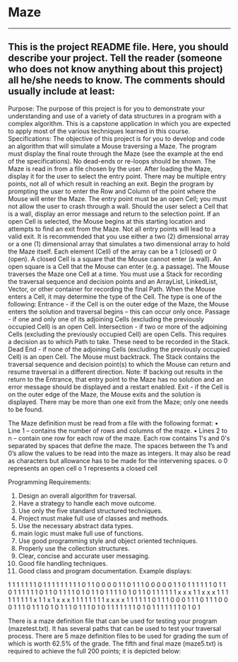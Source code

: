 # Maze
------------------------------------------------------------------------
This is the project README file. Here, you should describe your project.
Tell the reader (someone who does not know anything about this project)
all he/she needs to know. The comments should usually include at least:
------------------------------------------------------------------------

Purpose:
The purpose of this project is for you to demonstrate your understanding and use of a variety of data structures in a program with a complex algorithm. This is a capstone application in which you are expected to apply most of the various techniques learned in this course.
Specifications:
The objective of this project is for you to develop and code an algorithm that will simulate a Mouse traversing a Maze. The program must display the final route through the Maze (see the example at the end of the specifications). No dead-ends or re-loops should be shown. The Maze is read in from a file chosen by the user. After loading the Maze, display it for the user to select the entry point. There may be multiple entry points, not all of which result in reaching an exit.
Begin the program by prompting the user to enter the Row and Column of the point where the Mouse will enter the Maze. The entry point must be an open Cell; you must not allow the user to crash through a wall. Should the user select a Cell that is a wall, display an error message and return to the selection point. If an open Cell is selected, the Mouse begins at this starting location and attempts to find an exit from the Maze. Not all entry points will lead to a valid exit.
It is recommended that you use either a two (2) dimensional array or a one (1) dimensional array that simulates a two dimensional array to hold the Maze itself. Each element (Cell) of the array can be a 1 (closed) or 0 (open).  A closed Cell is a square that the Mouse cannot enter (a wall).  An open square is a Cell that the Mouse can enter (e.g. a passage). The Mouse traverses the Maze one Cell at a time. You must use a Stack for recording the traversal sequence and decision points and an ArrayList, LinkedList, Vector, or other container for recording the final Path.
When the Mouse enters a Cell, it may determine the type of the Cell. The type is one of the following: 
Entrance - if the Cell is on the outer edge of the Maze, the Mouse enters the solution and traversal begins – this can occur only once.
Passage - if one and only one of its adjoining Cells (excluding the previously occupied Cell) is an open Cell.
Intersection - if two or more of the adjoining Cells (excluding the previously occupied Cell) are open Cells.  This requires a decision as to which Path to take. These need to be recorded in the Stack.
Dead End - if none of the adjoining Cells (excluding the previously occupied Cell) is an open Cell.  The Mouse must backtrack. The Stack contains the traversal sequence and decision point(s) to which the Mouse can return and resume traversal in a different direction.
Note: If backing out results in the return to the Entrance, that entry point to the Maze has no solution and an error message should be displayed and a restart enabled.
Exit - if the Cell is on the outer edge of the Maze, the Mouse exits and the solution is displayed. There may be more than one exit from the Maze; only one needs to be found.

The Maze definition must be read from a file with the following format:
•	Line 1 – contains the number of rows and columns of the maze.
•	Lines 2 to n – contain one row for each row of the maze.  Each row contains 1's and 0's separated by spaces that define the maze. The spaces between the 1’s and 0’s allow the values to be read into the maze as integers. It may also be read as characters but allowance has to be made for the intervening spaces.
o	0 represents an open cell
o	1 represents a closed cell

Programming Requirements:
1.	Design an overall algorithm for traversal.
2.	Have a strategy to handle each move outcome. 
3.	Use only the five standard structured techniques.
4.	Project must make full use of classes and methods.
5.	Use the necessary abstract data types.
6.	main logic must make full use of functions.
7.	Use good programming style and object oriented techniques.
8.	Properly use the collection structures.
9.	Clear, concise and accurate user messaging.
10.	Good file handling techniques.
11.	Good class and program documentation.
Example displays:

1 1 1 1 1 1 1 0 1 1		1 1 1 1 1 1 1 0 1 1	
0 0 0 0 1 1 0 1 1 1		0 0 0 0 0 1 1 0 1 1
1 1 1 1 0 1 1 0 1 1		1 1 1 1 0 1 1 0 1 1
1 1 0 1 0 1 1 0 1 1		1 1 0 1 0 1 1 0 1 1
       1 1      1 1          x x x 1 1 x x x 1 1
1 1    1 1  1               1 1 x 1 1 x 1 x x x
1 1         1 1 1 1		1 1 x x x x 1 1 1 1
1 1 0 1 1 1 0 0 0 1		1 1 0 1 1 1 0 0 0 1
1 1 0 1 1 1 0 1 0 1		1 1 0 1 1 1 0 1 0 1
1 1 1 1 1 1 0 1 0 1		1 1 1 1 1 1 0 1 0 1



There is a maze definition file that can be used for testing your program (mazetest.txt). It has several paths that can be used to test your traversal process. 
There are 5 maze definition files to be used for grading the sum of which is worth 62.5% of the grade. The fifth and final maze (maze5.txt) is required to achieve the full 200 points; it is depicted below:	
 

 

